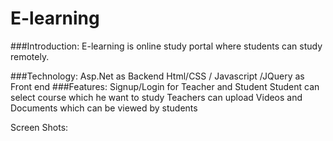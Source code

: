 # E-learning
					
###Introduction:
E-learning is online study portal where students can study remotely.

###Technology:
Asp.Net as Backend
Html/CSS / Javascript /JQuery as Front end
###Features:
Signup/Login for Teacher and Student
Student can select course which he want to study
Teachers can upload Videos and Documents which can be viewed by students


Screen Shots:


 
 

 

 
